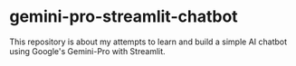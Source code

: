 # gemini-pro-streamlit-chatbot
This repository is about my attempts to learn and build a simple AI chatbot using Google's Gemini-Pro with Streamlit.
